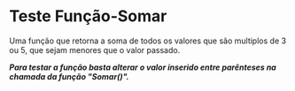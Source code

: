 # Teste Função-Somar

Uma função que retorna a soma de todos os valores que são multiplos de 3 ou 5, que sejam menores que o valor passado.


***Para testar a função basta alterar o valor inserido entre parênteses na chamada da função "Somar()".***
